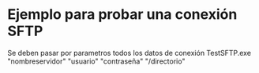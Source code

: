 ﻿Ejemplo para probar una conexión SFTP
==
Se deben pasar por parametros todos los datos de conexión
TestSFTP.exe "nombreservidor" "usuario" "contraseña" "/directorio"
